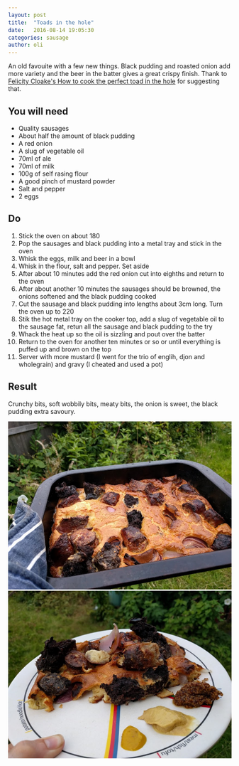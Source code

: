 ```yaml
---
layout: post
title:  "Toads in the hole"
date:   2016-08-14 19:05:30
categories: sausage
author: oli
---
```


An old favouite with a few new things.  Black pudding and roasted onion add more variety and the beer in the batter gives a great crispy finish.  Thank to [Felicity Cloake's How to cook the perfect toad in the hole](2016-08-08-miso-poached-teriyaki-chicken.markdown) for suggesting that.

## You will need

* Quality sausages
* About half the amount of black pudding
* A red onion
* A slug of vegetable oil
* 70ml of ale
* 70ml of milk
* 100g of self rasing flour
* A good pinch of mustard powder
* Salt and pepper
* 2 eggs

## Do

1. Stick the oven on about 180
2. Pop the sausages and black pudding into a metal tray and stick in the oven
3. Whisk the eggs, milk and beer in a bowl
4. Whisk in the flour, salt and pepper.  Set aside
5. After about 10 minutes add the red onion cut into eighths and return to the oven
6. After about another 10 minutes the sausages should be browned, the onions softened and the black pudding cooked
7. Cut the sausage and black pudding into lengths about 3cm long.  Turn the oven up to 220
8. Stik the hot metal tray on the cooker top, add a slug of vegetable oil to the sausage fat,  retun all the sausage and black pudding to the try
9. Whack the heat up so the oil is sizzling and pout over the batter
10. Return to the oven for another ten minutes or so or until everything is puffed up and brown on the top
11. Server with more mustard (I went for the trio of englih, djon and wholegrain) and gravy (I cheated and used a pot)


## Result

Crunchy bits, soft wobbily bits, meaty bits, the onion is sweet, the black pudding extra savoury.

![In the tray](/images/toads-in-the-holes-1.jpg)
![GET IN MY FACE](/images/toads-in-the-holes-2.jpg)

